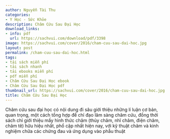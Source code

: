 ```yaml
---
author: Nguyễn Tài Thu
categories:
- Y Học - Sức Khỏe
description: Châm Cứu Sau Đại Học
download_links:
- info: pdf
  url: https://sachvui.com/download/pdf/3398
image: https://sachvui.com/cover/2016/cham-cuu-sau-dai-hoc.jpg
layout: post
permalink: /cham-cuu-sau-dai-hoc.html
tags:
- tải sách miễn phí
- tải sách nhanh
- tải ebooks miễn phí
- pdf miễn phí
- Châm Cứu Sau Đại Học ebook
- Châm Cứu Sau Đại Học pdf
thumbnail_url: https://sachvui.com/cover/2016/cham-cuu-sau-dai-hoc.jpg
title: Châm Cứu Sau Đại Học
---
```


 <div class="item-desc text-justify"> <p>Châm cứu sau đại học có nội dung đi sâu giới thiệu những lí luận cơ bản, quan trọng, một cách tổng hợp để chỉ đạo lâm sàng châm cứu, đồng thời sách chỉ giới thiệu mấy hình thức châm (thủy châm, nhĩ châm, điện châm, châm tê) hữu hiệu nhất, phổ cập nhất hiện nay, với kỹ thuật châm và kinh nghiệm chữa các chứng đau và ứng dụng vào phẫu thuật</p> </div>